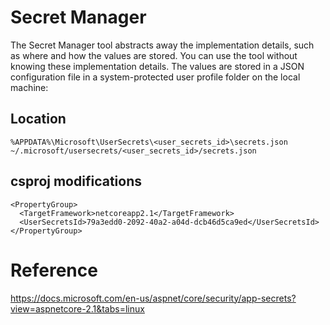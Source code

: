 # Secret Manager

The Secret Manager tool abstracts away the implementation details, such as where and how the values are stored. 
You can use the tool without knowing these implementation details. The values are stored in a JSON configuration file in a system-protected user profile folder on the local machine:

## Location

```
%APPDATA%\Microsoft\UserSecrets\<user_secrets_id>\secrets.json
~/.microsoft/usersecrets/<user_secrets_id>/secrets.json
```

## csproj modifications

```
<PropertyGroup>
  <TargetFramework>netcoreapp2.1</TargetFramework>
  <UserSecretsId>79a3edd0-2092-40a2-a04d-dcb46d5ca9ed</UserSecretsId>
</PropertyGroup>
```

# Reference
https://docs.microsoft.com/en-us/aspnet/core/security/app-secrets?view=aspnetcore-2.1&tabs=linux